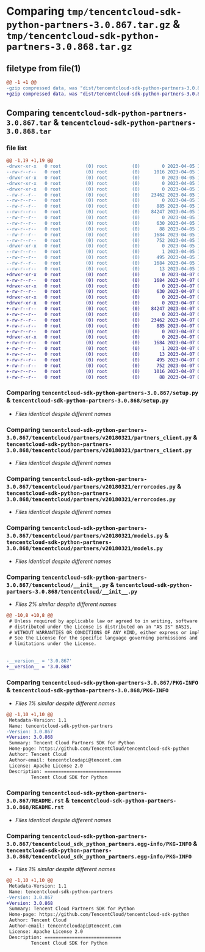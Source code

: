 # Comparing `tmp/tencentcloud-sdk-python-partners-3.0.867.tar.gz` & `tmp/tencentcloud-sdk-python-partners-3.0.868.tar.gz`

## filetype from file(1)

```diff
@@ -1 +1 @@
-gzip compressed data, was "dist/tencentcloud-sdk-python-partners-3.0.867.tar", last modified: Wed Apr  5 16:45:37 2023, max compression
+gzip compressed data, was "dist/tencentcloud-sdk-python-partners-3.0.868.tar", last modified: Fri Apr  7 00:47:07 2023, max compression
```

## Comparing `tencentcloud-sdk-python-partners-3.0.867.tar` & `tencentcloud-sdk-python-partners-3.0.868.tar`

### file list

```diff
@@ -1,19 +1,19 @@
-drwxr-xr-x   0 root         (0) root         (0)        0 2023-04-05 16:45:37.000000 tencentcloud-sdk-python-partners-3.0.867/
--rw-r--r--   0 root         (0) root         (0)     1016 2023-04-05 16:45:37.000000 tencentcloud-sdk-python-partners-3.0.867/setup.py
-drwxr-xr-x   0 root         (0) root         (0)        0 2023-04-05 16:45:37.000000 tencentcloud-sdk-python-partners-3.0.867/tencentcloud/
-drwxr-xr-x   0 root         (0) root         (0)        0 2023-04-05 16:45:37.000000 tencentcloud-sdk-python-partners-3.0.867/tencentcloud/partners/
-drwxr-xr-x   0 root         (0) root         (0)        0 2023-04-05 16:45:37.000000 tencentcloud-sdk-python-partners-3.0.867/tencentcloud/partners/v20180321/
--rw-r--r--   0 root         (0) root         (0)    23462 2023-04-05 16:45:37.000000 tencentcloud-sdk-python-partners-3.0.867/tencentcloud/partners/v20180321/partners_client.py
--rw-r--r--   0 root         (0) root         (0)        0 2023-04-05 16:45:37.000000 tencentcloud-sdk-python-partners-3.0.867/tencentcloud/partners/v20180321/__init__.py
--rw-r--r--   0 root         (0) root         (0)      885 2023-04-05 16:45:37.000000 tencentcloud-sdk-python-partners-3.0.867/tencentcloud/partners/v20180321/errorcodes.py
--rw-r--r--   0 root         (0) root         (0)    84247 2023-04-05 16:45:37.000000 tencentcloud-sdk-python-partners-3.0.867/tencentcloud/partners/v20180321/models.py
--rw-r--r--   0 root         (0) root         (0)        0 2023-04-05 16:45:37.000000 tencentcloud-sdk-python-partners-3.0.867/tencentcloud/partners/__init__.py
--rw-r--r--   0 root         (0) root         (0)      630 2023-04-05 16:45:37.000000 tencentcloud-sdk-python-partners-3.0.867/tencentcloud/__init__.py
--rw-r--r--   0 root         (0) root         (0)       88 2023-04-05 16:45:37.000000 tencentcloud-sdk-python-partners-3.0.867/setup.cfg
--rw-r--r--   0 root         (0) root         (0)     1684 2023-04-05 16:45:37.000000 tencentcloud-sdk-python-partners-3.0.867/PKG-INFO
--rw-r--r--   0 root         (0) root         (0)      752 2023-04-05 16:45:37.000000 tencentcloud-sdk-python-partners-3.0.867/README.rst
-drwxr-xr-x   0 root         (0) root         (0)        0 2023-04-05 16:45:37.000000 tencentcloud-sdk-python-partners-3.0.867/tencentcloud_sdk_python_partners.egg-info/
--rw-r--r--   0 root         (0) root         (0)        1 2023-04-05 16:45:37.000000 tencentcloud-sdk-python-partners-3.0.867/tencentcloud_sdk_python_partners.egg-info/dependency_links.txt
--rw-r--r--   0 root         (0) root         (0)      495 2023-04-05 16:45:37.000000 tencentcloud-sdk-python-partners-3.0.867/tencentcloud_sdk_python_partners.egg-info/SOURCES.txt
--rw-r--r--   0 root         (0) root         (0)     1684 2023-04-05 16:45:37.000000 tencentcloud-sdk-python-partners-3.0.867/tencentcloud_sdk_python_partners.egg-info/PKG-INFO
--rw-r--r--   0 root         (0) root         (0)       13 2023-04-05 16:45:37.000000 tencentcloud-sdk-python-partners-3.0.867/tencentcloud_sdk_python_partners.egg-info/top_level.txt
+drwxr-xr-x   0 root         (0) root         (0)        0 2023-04-07 00:47:07.000000 tencentcloud-sdk-python-partners-3.0.868/
+-rw-r--r--   0 root         (0) root         (0)     1684 2023-04-07 00:47:07.000000 tencentcloud-sdk-python-partners-3.0.868/PKG-INFO
+drwxr-xr-x   0 root         (0) root         (0)        0 2023-04-07 00:47:07.000000 tencentcloud-sdk-python-partners-3.0.868/tencentcloud/
+-rw-r--r--   0 root         (0) root         (0)      630 2023-04-07 00:47:06.000000 tencentcloud-sdk-python-partners-3.0.868/tencentcloud/__init__.py
+drwxr-xr-x   0 root         (0) root         (0)        0 2023-04-07 00:47:07.000000 tencentcloud-sdk-python-partners-3.0.868/tencentcloud/partners/
+drwxr-xr-x   0 root         (0) root         (0)        0 2023-04-07 00:47:07.000000 tencentcloud-sdk-python-partners-3.0.868/tencentcloud/partners/v20180321/
+-rw-r--r--   0 root         (0) root         (0)    84247 2023-04-07 00:47:06.000000 tencentcloud-sdk-python-partners-3.0.868/tencentcloud/partners/v20180321/models.py
+-rw-r--r--   0 root         (0) root         (0)        0 2023-04-07 00:47:06.000000 tencentcloud-sdk-python-partners-3.0.868/tencentcloud/partners/v20180321/__init__.py
+-rw-r--r--   0 root         (0) root         (0)    23462 2023-04-07 00:47:06.000000 tencentcloud-sdk-python-partners-3.0.868/tencentcloud/partners/v20180321/partners_client.py
+-rw-r--r--   0 root         (0) root         (0)      885 2023-04-07 00:47:06.000000 tencentcloud-sdk-python-partners-3.0.868/tencentcloud/partners/v20180321/errorcodes.py
+-rw-r--r--   0 root         (0) root         (0)        0 2023-04-07 00:47:06.000000 tencentcloud-sdk-python-partners-3.0.868/tencentcloud/partners/__init__.py
+drwxr-xr-x   0 root         (0) root         (0)        0 2023-04-07 00:47:07.000000 tencentcloud-sdk-python-partners-3.0.868/tencentcloud_sdk_python_partners.egg-info/
+-rw-r--r--   0 root         (0) root         (0)     1684 2023-04-07 00:47:07.000000 tencentcloud-sdk-python-partners-3.0.868/tencentcloud_sdk_python_partners.egg-info/PKG-INFO
+-rw-r--r--   0 root         (0) root         (0)        1 2023-04-07 00:47:07.000000 tencentcloud-sdk-python-partners-3.0.868/tencentcloud_sdk_python_partners.egg-info/dependency_links.txt
+-rw-r--r--   0 root         (0) root         (0)       13 2023-04-07 00:47:07.000000 tencentcloud-sdk-python-partners-3.0.868/tencentcloud_sdk_python_partners.egg-info/top_level.txt
+-rw-r--r--   0 root         (0) root         (0)      495 2023-04-07 00:47:07.000000 tencentcloud-sdk-python-partners-3.0.868/tencentcloud_sdk_python_partners.egg-info/SOURCES.txt
+-rw-r--r--   0 root         (0) root         (0)      752 2023-04-07 00:47:06.000000 tencentcloud-sdk-python-partners-3.0.868/README.rst
+-rw-r--r--   0 root         (0) root         (0)     1016 2023-04-07 00:47:06.000000 tencentcloud-sdk-python-partners-3.0.868/setup.py
+-rw-r--r--   0 root         (0) root         (0)       88 2023-04-07 00:47:07.000000 tencentcloud-sdk-python-partners-3.0.868/setup.cfg
```

### Comparing `tencentcloud-sdk-python-partners-3.0.867/setup.py` & `tencentcloud-sdk-python-partners-3.0.868/setup.py`

 * *Files identical despite different names*

### Comparing `tencentcloud-sdk-python-partners-3.0.867/tencentcloud/partners/v20180321/partners_client.py` & `tencentcloud-sdk-python-partners-3.0.868/tencentcloud/partners/v20180321/partners_client.py`

 * *Files identical despite different names*

### Comparing `tencentcloud-sdk-python-partners-3.0.867/tencentcloud/partners/v20180321/errorcodes.py` & `tencentcloud-sdk-python-partners-3.0.868/tencentcloud/partners/v20180321/errorcodes.py`

 * *Files identical despite different names*

### Comparing `tencentcloud-sdk-python-partners-3.0.867/tencentcloud/partners/v20180321/models.py` & `tencentcloud-sdk-python-partners-3.0.868/tencentcloud/partners/v20180321/models.py`

 * *Files identical despite different names*

### Comparing `tencentcloud-sdk-python-partners-3.0.867/tencentcloud/__init__.py` & `tencentcloud-sdk-python-partners-3.0.868/tencentcloud/__init__.py`

 * *Files 2% similar despite different names*

```diff
@@ -10,8 +10,8 @@
 # Unless required by applicable law or agreed to in writing, software
 # distributed under the License is distributed on an "AS IS" BASIS,
 # WITHOUT WARRANTIES OR CONDITIONS OF ANY KIND, either express or implied.
 # See the License for the specific language governing permissions and
 # limitations under the License.
 
 
-__version__ = '3.0.867'
+__version__ = '3.0.868'
```

### Comparing `tencentcloud-sdk-python-partners-3.0.867/PKG-INFO` & `tencentcloud-sdk-python-partners-3.0.868/PKG-INFO`

 * *Files 1% similar despite different names*

```diff
@@ -1,10 +1,10 @@
 Metadata-Version: 1.1
 Name: tencentcloud-sdk-python-partners
-Version: 3.0.867
+Version: 3.0.868
 Summary: Tencent Cloud Partners SDK for Python
 Home-page: https://github.com/TencentCloud/tencentcloud-sdk-python
 Author: Tencent Cloud
 Author-email: tencentcloudapi@tencent.com
 License: Apache License 2.0
 Description: ============================
         Tencent Cloud SDK for Python
```

### Comparing `tencentcloud-sdk-python-partners-3.0.867/README.rst` & `tencentcloud-sdk-python-partners-3.0.868/README.rst`

 * *Files identical despite different names*

### Comparing `tencentcloud-sdk-python-partners-3.0.867/tencentcloud_sdk_python_partners.egg-info/PKG-INFO` & `tencentcloud-sdk-python-partners-3.0.868/tencentcloud_sdk_python_partners.egg-info/PKG-INFO`

 * *Files 1% similar despite different names*

```diff
@@ -1,10 +1,10 @@
 Metadata-Version: 1.1
 Name: tencentcloud-sdk-python-partners
-Version: 3.0.867
+Version: 3.0.868
 Summary: Tencent Cloud Partners SDK for Python
 Home-page: https://github.com/TencentCloud/tencentcloud-sdk-python
 Author: Tencent Cloud
 Author-email: tencentcloudapi@tencent.com
 License: Apache License 2.0
 Description: ============================
         Tencent Cloud SDK for Python
```

